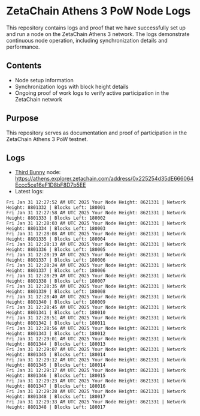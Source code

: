 # ZetaChain Athens 3 PoW Node Logs
This repository contains logs and proof that we have successfully set up and run a node on the ZetaChain Athens 3 network. The logs demonstrate continuous node operation, including synchronization details and performance.

## Contents
- Node setup information
- Synchronization logs with block height details
- Ongoing proof of work logs to verify active participation in the ZetaChain network

## Purpose
This repository serves as documentation and proof of participation in the ZetaChain Athens 3 PoW testnet.

## Logs

- [Third Bunny](https://thirdbunny.xyz/) node: https://athens.explorer.zetachain.com/address/0x225254d35dE666064Eccc5ce16eF1D8bF8D7b5EE
- Latest logs:
```
Fri Jan 31 12:27:52 AM UTC 2025 Your Node Height: 8621331 | Network Height: 8801332 | Blocks Left: 180001
Fri Jan 31 12:27:58 AM UTC 2025 Your Node Height: 8621331 | Network Height: 8801333 | Blocks Left: 180002
Fri Jan 31 12:28:03 AM UTC 2025 Your Node Height: 8621331 | Network Height: 8801334 | Blocks Left: 180003
Fri Jan 31 12:28:08 AM UTC 2025 Your Node Height: 8621331 | Network Height: 8801335 | Blocks Left: 180004
Fri Jan 31 12:28:13 AM UTC 2025 Your Node Height: 8621331 | Network Height: 8801336 | Blocks Left: 180005
Fri Jan 31 12:28:19 AM UTC 2025 Your Node Height: 8621331 | Network Height: 8801337 | Blocks Left: 180006
Fri Jan 31 12:28:24 AM UTC 2025 Your Node Height: 8621331 | Network Height: 8801337 | Blocks Left: 180006
Fri Jan 31 12:28:29 AM UTC 2025 Your Node Height: 8621331 | Network Height: 8801338 | Blocks Left: 180007
Fri Jan 31 12:28:35 AM UTC 2025 Your Node Height: 8621331 | Network Height: 8801339 | Blocks Left: 180008
Fri Jan 31 12:28:40 AM UTC 2025 Your Node Height: 8621331 | Network Height: 8801340 | Blocks Left: 180009
Fri Jan 31 12:28:45 AM UTC 2025 Your Node Height: 8621331 | Network Height: 8801341 | Blocks Left: 180010
Fri Jan 31 12:28:51 AM UTC 2025 Your Node Height: 8621331 | Network Height: 8801342 | Blocks Left: 180011
Fri Jan 31 12:28:56 AM UTC 2025 Your Node Height: 8621331 | Network Height: 8801343 | Blocks Left: 180012
Fri Jan 31 12:29:01 AM UTC 2025 Your Node Height: 8621331 | Network Height: 8801344 | Blocks Left: 180013
Fri Jan 31 12:29:07 AM UTC 2025 Your Node Height: 8621331 | Network Height: 8801345 | Blocks Left: 180014
Fri Jan 31 12:29:12 AM UTC 2025 Your Node Height: 8621331 | Network Height: 8801345 | Blocks Left: 180014
Fri Jan 31 12:29:17 AM UTC 2025 Your Node Height: 8621331 | Network Height: 8801346 | Blocks Left: 180015
Fri Jan 31 12:29:23 AM UTC 2025 Your Node Height: 8621331 | Network Height: 8801347 | Blocks Left: 180016
Fri Jan 31 12:29:28 AM UTC 2025 Your Node Height: 8621331 | Network Height: 8801348 | Blocks Left: 180017
Fri Jan 31 12:29:33 AM UTC 2025 Your Node Height: 8621331 | Network Height: 8801348 | Blocks Left: 180017
```
